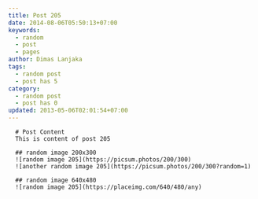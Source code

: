 ```yaml
---
title: Post 205
date: 2014-08-06T05:50:13+07:00
keywords:
  - random
  - post
  - pages
author: Dimas Lanjaka
tags:
  - random post
  - post has 5
category:
  - random post
  - post has 0
updated: 2013-05-06T02:01:54+07:00
---
```


      # Post Content
      This is content of post 205

      ## random image 200x300
      ![random image 205](https://picsum.photos/200/300)
      ![another random image 205](https://picsum.photos/200/300?random=1)

      ## random image 640x480
      ![random image 205](https://placeimg.com/640/480/any)
      